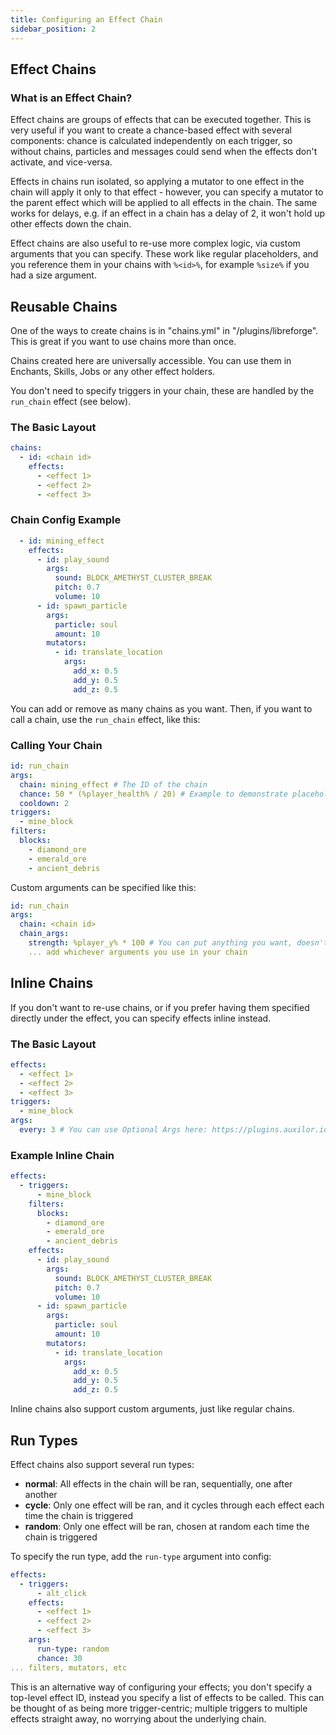 ```yaml
---
title: Configuring an Effect Chain
sidebar_position: 2
---
```

## Effect Chains
### What is an Effect Chain?
Effect chains are groups of effects that can be executed together. This is very useful if you want to create a
chance-based effect with several components: chance is calculated independently on each trigger, so without chains,
particles and messages could send when the effects don't activate, and vice-versa.

Effects in chains run isolated, so applying a mutator to one effect in the chain will apply it only to that effect -
however, you can specify a mutator to the parent effect which will be applied to all
effects in the chain. The same works for delays, e.g. if an effect in a chain has a delay of 2, it won't hold up other
effects down the chain.

Effect chains are also useful to re-use more complex logic, via custom arguments that you can specify.
These work like regular placeholders, and you reference them in your chains with `%<id>%`, for example `%size%` if you
had a size argument.

## Reusable Chains

One of the ways to create chains is in "chains.yml" in "/plugins/libreforge". This is great if you want to use chains more than once.

Chains created here are universally accessible. You can use them in Enchants, Skills, Jobs or any other effect holders.


You don't need to specify triggers in your chain, these are handled by the `run_chain` effect (see below).

### The Basic Layout
```yaml
chains:
  - id: <chain id>
    effects:
      - <effect 1>
      - <effect 2>
      - <effect 3>
```
### Chain Config Example
```yaml
  - id: mining_effect
    effects:
      - id: play_sound
        args:
          sound: BLOCK_AMETHYST_CLUSTER_BREAK
          pitch: 0.7
          volume: 10
      - id: spawn_particle
        args:
          particle: soul
          amount: 10
        mutators:
          - id: translate_location
            args:
              add_x: 0.5
              add_y: 0.5
              add_z: 0.5
```

You can add or remove as many chains as you want. Then, if you want to call a chain, use the `run_chain` effect, like
this:

### Calling Your Chain
```yaml
id: run_chain
args:
  chain: mining_effect # The ID of the chain
  chance: 50 * (%player_health% / 20) # Example to demonstrate placeholders in config
  cooldown: 2
triggers:
  - mine_block
filters:
  blocks:
    - diamond_ore
    - emerald_ore
    - ancient_debris
```

Custom arguments can be specified like this:

```yaml
id: run_chain
args:
  chain: <chain id>
  chain_args:
    strength: %player_y% * 100 # You can put anything you want, doesn't only have to be numbers - you can use strings too!
    ... add whichever arguments you use in your chain
```

## Inline Chains

If you don't want to re-use chains, or if you prefer having them specified directly under the effect, you can specify
effects inline instead.

### The Basic Layout
```yaml
effects:
  - <effect 1>
  - <effect 2>
  - <effect 3>
triggers:
  - mine_block
args:
  every: 3 # You can use Optional Args here: https://plugins.auxilor.io/effects/configuring-an-effect#optional-arguments
```

### Example Inline Chain
```yaml
effects:
  - triggers:
      - mine_block
    filters:
      blocks:
        - diamond_ore
        - emerald_ore
        - ancient_debris
    effects:
      - id: play_sound
        args:
          sound: BLOCK_AMETHYST_CLUSTER_BREAK
          pitch: 0.7
          volume: 10
      - id: spawn_particle
        args:
          particle: soul
          amount: 10
        mutators:
          - id: translate_location
            args:
              add_x: 0.5
              add_y: 0.5
              add_z: 0.5
```

Inline chains also support custom arguments, just like regular chains.

## Run Types
Effect chains also support several run types:

- **normal**: All effects in the chain will be ran, sequentially, one after another
- **cycle**: Only one effect will be ran, and it cycles through each effect each time the chain is triggered
- **random**: Only one effect will be ran, chosen at random each time the chain is triggered

To specify the run type, add the `run-type` argument into config:

```yml
effects:
  - triggers:
      - alt_click
    effects:
      - <effect 1>
      - <effect 2>
      - <effect 3>
    args:
      run-type: random
      chance: 30
... filters, mutators, etc
```

This is an alternative way of configuring your effects; you don't specify a top-level effect ID, instead you specify a
list of effects to be called. This can be thought of as being more trigger-centric; multiple triggers to multiple
effects straight away, no worrying about the underlying chain.